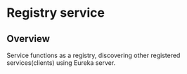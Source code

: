 # Registry service

## Overview
 
Service functions as a registry, discovering other registered services(clients) using Eureka server.


